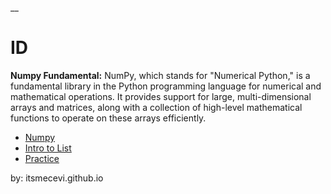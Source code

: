 __

# ID

**Numpy Fundamental:** 
NumPy, which stands for "Numerical Python," is a fundamental library in the Python programming language for numerical and mathematical operations. 
It provides support for large, multi-dimensional arrays and matrices, along with a collection of high-level mathematical functions to operate on these arrays efficiently.

* [Numpy](https://colab.research.google.com/drive/1SfkE06kTc8xTVXcaWMDupu9zc7cQK-wL?usp=sharing)
* [Intro to List](https://colab.research.google.com/drive/1eQv4h1vpQBUeU8Ao530JUqSX5scQ3geM?usp=sharing)
* [Practice](https://colab.research.google.com/drive/1pmkjtlFHO1qAsN4wwCozswOpr5VNMkRB?usp=sharing)

by: itsmecevi.github.io
